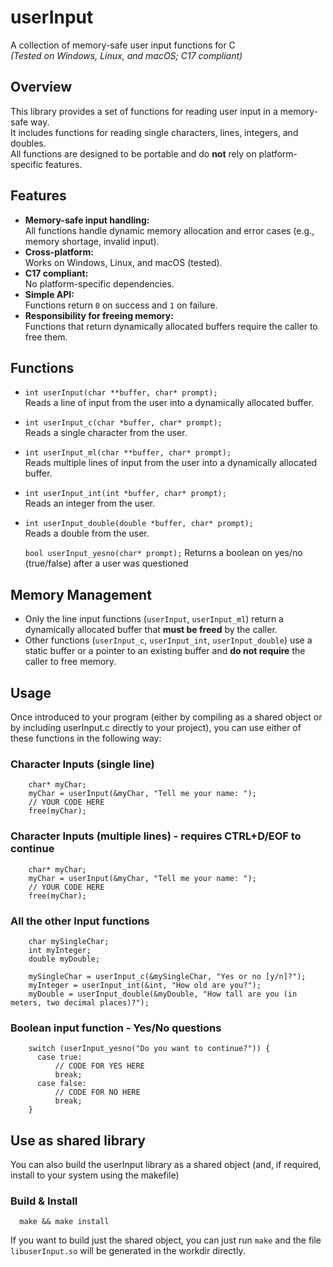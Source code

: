 # userInput

A collection of memory-safe user input functions for C  
*(Tested on Windows, Linux, and macOS; C17 compliant)*

## Overview

This library provides a set of functions for reading user input in a memory-safe way.  
It includes functions for reading single characters, lines, integers, and doubles.  
All functions are designed to be portable and do **not** rely on platform-specific features.

## Features

- **Memory-safe input handling:**  
  All functions handle dynamic memory allocation and error cases (e.g., memory shortage, invalid input).
- **Cross-platform:**  
  Works on Windows, Linux, and macOS (tested).
- **C17 compliant:**  
  No platform-specific dependencies.
- **Simple API:**  
  Functions return `0` on success and `1` on failure.
- **Responsibility for freeing memory:**  
  Functions that return dynamically allocated buffers require the caller to free them.

## Functions

- `int userInput(char **buffer, char* prompt);`  
  Reads a line of input from the user into a dynamically allocated buffer.

- `int userInput_c(char *buffer, char* prompt);`  
  Reads a single character from the user.

- `int userInput_ml(char **buffer, char* prompt);`  
  Reads multiple lines of input from the user into a dynamically allocated buffer.

- `int userInput_int(int *buffer, char* prompt);`  
  Reads an integer from the user.

- `int userInput_double(double *buffer, char* prompt);`  
  Reads a double from the user.

  `bool userInput_yesno(char* prompt);`
  Returns a boolean on yes/no (true/false) after a user was questioned

## Memory Management

- Only the line input functions (`userInput`, `userInput_ml`) return a dynamically allocated buffer that **must be freed** by the caller.
- Other functions (`userInput_c`, `userInput_int`, `userInput_double`) use a static buffer or a pointer to an existing buffer and **do not require** the caller to free memory.

## Usage

Once introduced to your program (either by compiling as a shared object or by including userInput.c directly to your project), you can use either of these functions
in the following way:

### Character Inputs (single line)

```
    char* myChar;
    myChar = userInput(&myChar, "Tell me your name: ");
    // YOUR CODE HERE
    free(myChar);
```

### Character Inputs (multiple lines) - requires CTRL+D/EOF to continue

```
    char* myChar;
    myChar = userInput(&myChar, "Tell me your name: ");
    // YOUR CODE HERE
    free(myChar);
```

### All the other Input functions

```
    char mySingleChar;
    int myInteger;
    double myDouble;

    mySingleChar = userInput_c(&mySingleChar, "Yes or no [y/n]?");
    myInteger = userInput_int(&int, "How old are you?");
    myDouble = userInput_double(&myDouble, "How tall are you (in meters, two decimal places)?");
```

### Boolean input function - Yes/No questions

```
    switch (userInput_yesno("Do you want to continue?")) {
      case true:
          // CODE FOR YES HERE
          break;
      case false:
          // CODE FOR NO HERE
          break;
    }
```

## Use as shared library

You can also build the userInput library as a shared object (and, if required, install to your system using the makefile) 

### Build & Install

```
  make && make install

```

If you want to build just the shared object, you can just run `make` and the file `libuserInput.so` will be generated in the workdir directly.